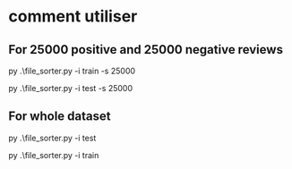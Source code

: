 # comment utiliser #
## For 25000 positive and 25000 negative reviews ##
py .\file_sorter.py -i train -s 25000 

py .\file_sorter.py -i test -s 25000


## For whole dataset ##
py .\file_sorter.py -i test

py .\file_sorter.py -i train

